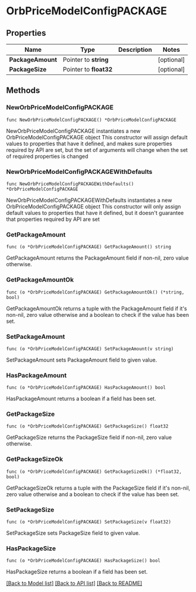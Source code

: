 # OrbPriceModelConfigPACKAGE

## Properties

Name | Type | Description | Notes
------------ | ------------- | ------------- | -------------
**PackageAmount** | Pointer to **string** |  | [optional] 
**PackageSize** | Pointer to **float32** |  | [optional] 

## Methods

### NewOrbPriceModelConfigPACKAGE

`func NewOrbPriceModelConfigPACKAGE() *OrbPriceModelConfigPACKAGE`

NewOrbPriceModelConfigPACKAGE instantiates a new OrbPriceModelConfigPACKAGE object
This constructor will assign default values to properties that have it defined,
and makes sure properties required by API are set, but the set of arguments
will change when the set of required properties is changed

### NewOrbPriceModelConfigPACKAGEWithDefaults

`func NewOrbPriceModelConfigPACKAGEWithDefaults() *OrbPriceModelConfigPACKAGE`

NewOrbPriceModelConfigPACKAGEWithDefaults instantiates a new OrbPriceModelConfigPACKAGE object
This constructor will only assign default values to properties that have it defined,
but it doesn't guarantee that properties required by API are set

### GetPackageAmount

`func (o *OrbPriceModelConfigPACKAGE) GetPackageAmount() string`

GetPackageAmount returns the PackageAmount field if non-nil, zero value otherwise.

### GetPackageAmountOk

`func (o *OrbPriceModelConfigPACKAGE) GetPackageAmountOk() (*string, bool)`

GetPackageAmountOk returns a tuple with the PackageAmount field if it's non-nil, zero value otherwise
and a boolean to check if the value has been set.

### SetPackageAmount

`func (o *OrbPriceModelConfigPACKAGE) SetPackageAmount(v string)`

SetPackageAmount sets PackageAmount field to given value.

### HasPackageAmount

`func (o *OrbPriceModelConfigPACKAGE) HasPackageAmount() bool`

HasPackageAmount returns a boolean if a field has been set.

### GetPackageSize

`func (o *OrbPriceModelConfigPACKAGE) GetPackageSize() float32`

GetPackageSize returns the PackageSize field if non-nil, zero value otherwise.

### GetPackageSizeOk

`func (o *OrbPriceModelConfigPACKAGE) GetPackageSizeOk() (*float32, bool)`

GetPackageSizeOk returns a tuple with the PackageSize field if it's non-nil, zero value otherwise
and a boolean to check if the value has been set.

### SetPackageSize

`func (o *OrbPriceModelConfigPACKAGE) SetPackageSize(v float32)`

SetPackageSize sets PackageSize field to given value.

### HasPackageSize

`func (o *OrbPriceModelConfigPACKAGE) HasPackageSize() bool`

HasPackageSize returns a boolean if a field has been set.


[[Back to Model list]](../README.md#documentation-for-models) [[Back to API list]](../README.md#documentation-for-api-endpoints) [[Back to README]](../README.md)


